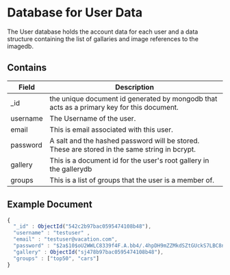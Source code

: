 # Database for User Data

The User database holds the account data for each user and a data structure containing the list of gallaries and image references to the imagedb.

Contains
-------------
| Field | Description|
|-------|------------|
| _id | the unique document id generated by mongodb that acts as a primary key for this document. |
| username | The Username of the user. |
| email | This is email associated with this user. |
| password | A salt and the hashed password will be stored. These are stored in the same string in bcrypt. |
| gallery | This is a document id for the user's root gallery in the gallerydb  |
| groups | This is a list of groups that the user is a member of. |

Example Document
----------------
```js
{
  "_id" : ObjectId("542c2b97bac0595474108b48"),
  "username" : "testuser" ,
  "email" : "testuser@vacation.com",
  "password" : "$2a$10$oU2WWLC8339f4F.A.bb4/.4hpDH9mZZMkdSZtGUckS7LBC8nGOFsG",
  "gallery" : ObjectId("sj478b97bac0595474108b48"),
  "groups" : ["top50", "cars"]
}
```
